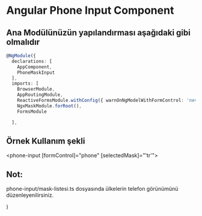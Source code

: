# Angular Phone Input Component


## Ana Modülünüzün yapılandırması aşağıdaki gibi olmalıdır

```typescript
@NgModule({
  declarations: [
    AppComponent,
    PhoneMaskInput
  ],
  imports: [
    BrowserModule,
    AppRoutingModule,
    ReactiveFormsModule.withConfig({ warnOnNgModelWithFormControl: 'never' }),
    NgxMaskModule.forRoot(), 
    FormsModule

  ],
```

## Örnek Kullanım şekli

<phone-input [formControl]="phone" [selectedMask]="'tr'"></phone-input>

## Not:
phone-input/mask-listesi.ts dosyasında ülkelerin telefon görünümünü düzenleyenilirsiniz.


)
